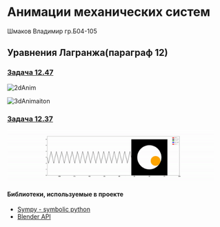 # Анимации механических систем
Шмаков Владимир гр.Б04-105

## Уравнения Лагранжа(параграф 12)

### [Задача 12.47](https://github.com/ShmakovVladimir/analytical-mechanics/blob/main/12_47/README.md)

![2dAnim]("https://github.com/ShmakovVladimir/analytical-mechanics/blob/main/12_47/12_47.gif")

![3dAnimaiton]("https://media4.giphy.com/media/iUFeGUjZHuAyMBIFmv/giphy.gif?cid=790b7611b3b1a99baa3a03cd85f91ba2c79861b957b7135d&rid=giphy.gif&ct=g")


### [Задача 12.37](https://github.com/ShmakovVladimir/analytical-mechanics/blob/main/12_37/README.md)

<img align="center" width="480" height="120" src="https://github.com/ShmakovVladimir/analytical-mechanics/blob/main/12_37/12_37.gif">




#### Библиотеки, используемые в проекте
- [Sympy - symbolic python](https://github.com/ShmakovVladimir/analytical-mechanics/blob/main/usedLibraries/sympyLibConspect/sympyLib.ipynb)
- [Blender API](https://github.com/ShmakovVladimir/analytical-mechanics/blob/main/usedLibraries/BlenderScriptingSynopsis/README.md)
